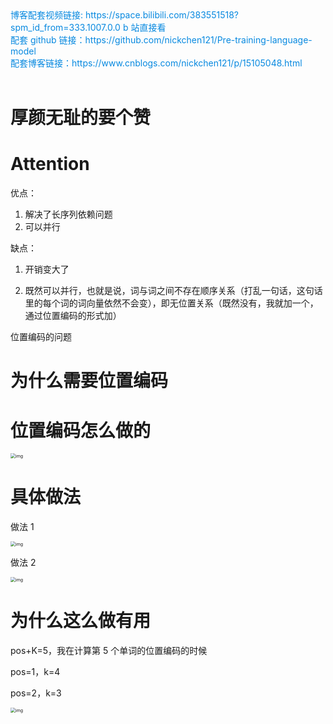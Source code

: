 <div><a href="https://space.bilibili.com/383551518?spm_id_from=333.1007.0.0" style="text-decoration: none; color: rgba(7, 137, 224, 1)" target="_blank">博客配套视频链接: https://space.bilibili.com/383551518?spm_id_from=333.1007.0.0  b 站直接看</a></div>

<div><a href="https://github.com/nickchen121/Pre-training-language-model" style="text-decoration: none; color: rgba(7, 137, 224, 1)" target="_blank">配套 github 链接：https://github.com/nickchen121/Pre-training-language-model</a></div>

<div><a href="https://www.cnblogs.com/nickchen121/p/16470443.html" style="text-decoration: none; color: rgba(7, 137, 224, 1)" target="_blank">配套博客链接：https://www.cnblogs.com/nickchen121/p/15105048.html</a></div><br>

# 厚颜无耻的要个赞

# Attention

优点：

1. 解决了长序列依赖问题
2. 可以并行

缺点：

1. 开销变大了

2. 既然可以并行，也就是说，词与词之间不存在顺序关系（打乱一句话，这句话里的每个词的词向量依然不会变），即无位置关系（既然没有，我就加一个，通过位置编码的形式加）

位置编码的问题

# 为什么需要位置编码

# 位置编码怎么做的

<img src="https://imgmd.oss-cn-shanghai.aliyuncs.com/BERT_IMG/%E4%BD%8D%E7%BD%AE%E5%90%91%E9%87%8F.jpg" alt="img" style="zoom:50%;" />

# 具体做法

做法 1

<img src="https://imgmd.oss-cn-shanghai.aliyuncs.com/BERT_IMG/%E4%BD%8D%E7%BD%AE%E7%BC%96%E7%A0%81%E5%85%AC%E5%BC%8F.png" alt="img" style="zoom:50%;" />

做法 2

<img src="https://imgmd.oss-cn-shanghai.aliyuncs.com/BERT_IMG/%E4%BD%8D%E7%BD%AE%E7%BC%96%E7%A0%81%E5%92%8C%E8%AF%8D%E5%90%91%E9%87%8F%E4%B9%8B%E5%92%8C.png" alt="img" style="zoom:50%;" />

# 为什么这么做有用

pos+K=5，我在计算第 5 个单词的位置编码的时候



pos=1，k=4

pos=2，k=3



<img src="https://imgmd.oss-cn-shanghai.aliyuncs.com/BERT_IMG/%E4%BD%8D%E7%BD%AE%E5%B5%8C%E5%85%A5%E8%A7%A3%E9%87%8A.png" alt="img" style="zoom:50%;" />